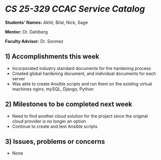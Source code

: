 # *CS 25-329 CCAC Service Catalog*

**Students' Names:** Akhil, Bilal, Nick, Sage

**Mentor:** Dr. Dahlberg

**Faculty Advisor:** Dr. Sonmez

## 1) Accomplishments this week ##
   - Incorporated industry standard documents for the hardening process
   - Created global hardening document, and individual documents for each server
   - Was able to create Ansible scripts and run them on the existing virtual machines nginx, mySQL, Django, Python

## 2) Milestones to be completed next week ##
   - Need to find another cloud solution for the project since the original cloud provider is no longer an option
   - Continue to create and test Ansible scripts

## 3) Issues, problems or concerns ##
   - None
